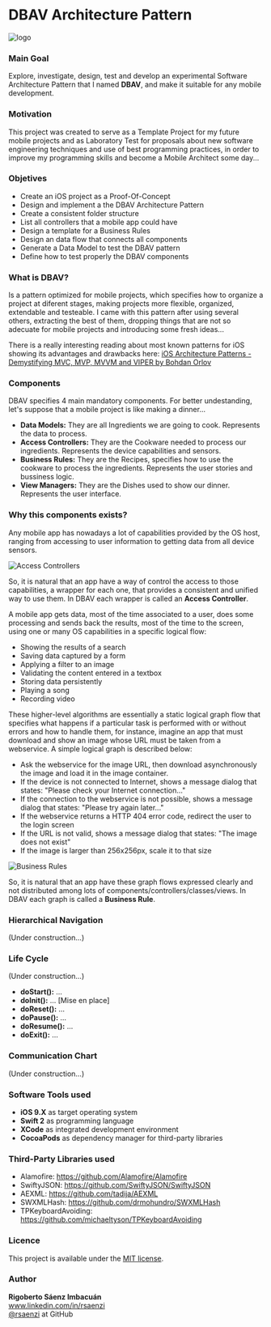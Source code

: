 # DBAV Architecture Pattern

![logo](https://cloud.githubusercontent.com/assets/2594928/17424851/689c0efe-5a8d-11e6-9a1c-aaccd3986727.png)

### Main Goal
Explore, investigate, design, test and develop an experimental Software Architecture Pattern that I named **DBAV**, and make it suitable for any mobile development.

### Motivation
This project was created to serve as a Template Project for my future mobile projects and as Laboratory Test for proposals about new software engineering techniques and use of best programming practices, in order to improve my programming skills and become a Mobile Architect some day...

### Objetives
* Create an iOS project as a Proof-Of-Concept
* Design and implement a the DBAV Architecture Pattern
* Create a consistent folder structure
* List all controllers that a mobile app could have
* Design a template for a Business Rules
* Design an data flow that connects all components
* Generate a Data Model to test the DBAV pattern
* Define how to test properly the DBAV components

### What is DBAV?
Is a pattern optimized for mobile projects, which specifies how to organize a project at diferent stages, making projects more flexible, organized, extendable and testeable. I came with this pattern after using several others, extracting the best of them, dropping things that are not so adecuate for mobile projects and introducing some fresh ideas...

There is a really interesting reading about most known patterns for iOS showing its advantages and drawbacks here:
[iOS Architecture Patterns - Demystifying MVC, MVP, MVVM and VIPER by Bohdan Orlov](https://medium.com/ios-os-x-development/ios-architecture-patterns-ecba4c38de52)

### Components
DBAV specifies 4 main mandatory components. For better undestanding, let's suppose that a mobile project is like making a dinner...
* **Data Models:** They are all Ingredients we are going to cook. Represents the data to process.
* **Access Controllers:** They are the Cookware needed to process our ingredients. Represents the device capabilities and sensors.
* **Business Rules:** They are the Recipes, specifies how to use the cookware to process the ingredients. Represents the user stories and bussiness logic.
* **View Managers:** They are the Dishes used to show our dinner. Represents the user interface.

### Why this components exists?
Any mobile app has nowadays a lot of capabilities provided by the OS host, ranging from accessing to user information to getting data from all device sensors.

![Access Controllers](https://cloud.githubusercontent.com/assets/2594928/18102670/fcb859aa-6eb8-11e6-9978-545818412cc2.png)

So, it is natural that an app have a way of control the access to those capabilities, a wrapper for each one, that provides a consistent and unified way to use them. In DBAV each wrapper is called an **Access Controller**.

A mobile app gets data, most of the time associated to a user, does some processing and sends back the results, most of the time to the screen, using one or many OS capabilities in a specific logical flow:
* Showing the results of a search
* Saving data captured by a form
* Applying a filter to an image
* Validating the content entered in a textbox
* Storing data persistently
* Playing a song
* Recording video

These higher-level algorithms are essentially a static logical graph flow that specifies what happens if a particular task is performed with or without errors and how to handle them, for instance, imagine an app that must download and show an image whose URL must be taken from a webservice. A simple logical graph is described below:
* Ask the webservice for the image URL, then download asynchronously the image and load it in the image container.
* If the device is not connected to Internet, shows a message dialog that states: "Please check your Internet connection..."
* If the connection to the webservice is not possible, shows a message dialog that states: "Please try again later..."
* If the webservice returns a HTTP 404 error code, redirect the user to the login screen
* If the URL is not valid, shows a message dialog that states: "The image does not exist"
* If the image is larger than 256x256px, scale it to that size

![Business Rules](https://cloud.githubusercontent.com/assets/2594928/18102677/026999c2-6eb9-11e6-96c7-61ce914e4384.png)

So, it is natural that an app have these graph flows expressed clearly and not distributed among lots of components/controllers/classes/views. In DBAV each graph is called a **Business Rule**.


### Hierarchical Navigation
(Under construction...)

### Life Cycle
(Under construction...)
* **doStart():** ...
* **doInit():** ... [Mise en place]
* **doReset():** ...
* **doPause():** ...
* **doResume():** ...
* **doExit():** ...

### Communication Chart
(Under construction...)

### Software Tools used
* **iOS 9.X** as target operating system  
* **Swift 2** as programming language  
* **XCode** as integrated development environment
* **CocoaPods** as dependency manager for third-party libraries

### Third-Party Libraries used
* Alamofire: https://github.com/Alamofire/Alamofire
* SwiftyJSON: https://github.com/SwiftyJSON/SwiftyJSON
* AEXML: https://github.com/tadija/AEXML
* SWXMLHash: https://github.com/drmohundro/SWXMLHash
* TPKeyboardAvoiding: https://github.com/michaeltyson/TPKeyboardAvoiding

### Licence
This project is available under the [MIT license](http://opensource.org/licenses/mit-license.php).

### Author
**Rigoberto Sáenz Imbacuán**  
www.linkedin.com/in/rsaenzi  
[@rsaenzi](https://github.com/rsaenzi/) at GitHub
